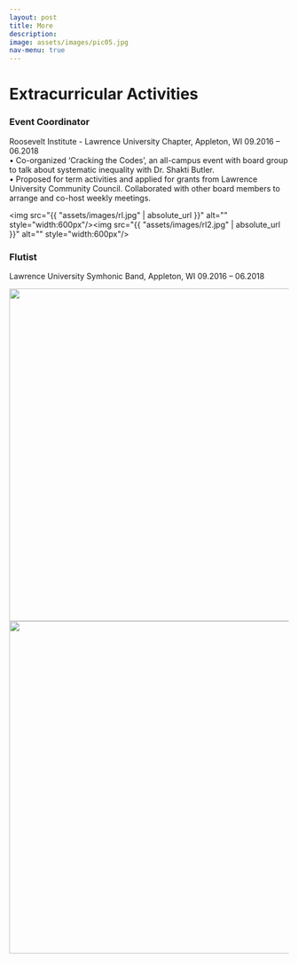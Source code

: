```yaml
---
layout: post
title: More
description: 
image: assets/images/pic05.jpg
nav-menu: true
---
```


# Extracurricular Activities

### Event Coordinator 
Roosevelt Institute - Lawrence University Chapter, Appleton, WI 09.2016 – 06.2018<br/>
• Co-organized ‘Cracking the Codes’, an all-campus event with board group to talk about systematic inequality with Dr. Shakti Butler.<br/>
• Proposed for term activities and applied for grants from Lawrence University Community Council. Collaborated with other board members to arrange and co-host weekly meetings.


<img src="{{ "assets/images/rl.jpg" | absolute_url }}" alt="" style="width:600px"/><img src="{{ "assets/images/rl2.jpg" | absolute_url }}" alt="" style="width:600px"/>


### Flutist
Lawrence University Symhonic Band,  Appleton, WI 09.2016 – 06.2018

<p float="left">
<img src="{{ "assets/images/fl.jpg" | absolute_url }}" alt="" style="width:600px"/>
<img src="{{ "assets/images/fl2.jpg" | absolute_url }}" alt="" style="width:600px"/>
</p>
